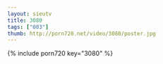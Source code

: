 ```yaml
--- 
layout: sieutv
title: 3080
tags: ["003"]
thumb: http://porn720.net/video/3080/poster.jpg
---
```

{% include porn720 key="3080" %} 
